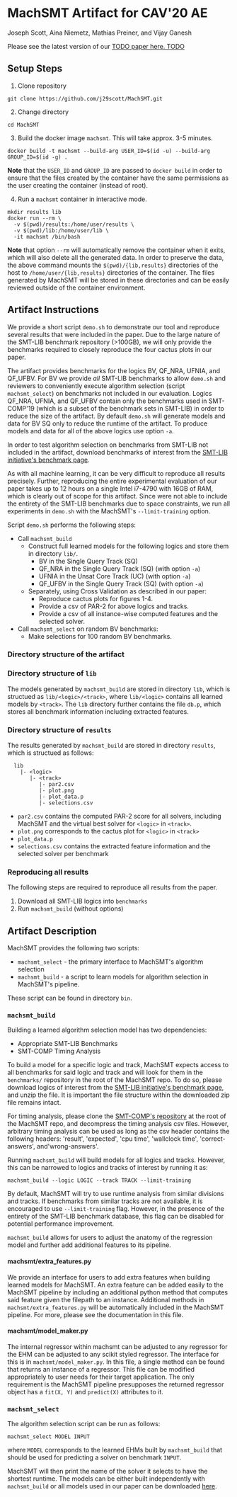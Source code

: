 # MachSMT Artifact for CAV'20 AE

Joseph Scott, Aina Niemetz, Mathias Preiner, and Vijay Ganesh

Please see the latest version of our [TODO paper here. TODO](google.com)

## Setup Steps

1. Clone repository
  ```
  git clone https://github.com/j29scott/MachSMT.git
  ```

2. Change directory
  ```
  cd MachSMT
  ```

3. Build the docker image `machsmt`. This will take approx. 3-5 minutes.
  ```
  docker build -t machsmt --build-arg USER_ID=$(id -u) --build-arg GROUP_ID=$(id -g) .
  ```
  **Note** that the `USER_ID` and `GROUP_ID` are passed to `docker build` in
  order to ensure that the files created by the container have the same
  permissions as the user creating the container (instead of root).

4. Run a `machsmt` container in interactive mode.
  ```
  mkdir results lib
  docker run --rm \
    -v $(pwd)/results:/home/user/results \
    -v $(pwd)/lib:/home/user/lib \
    -it machsmt /bin/bash
  ```
  **Note** that option `--rm` will automatically remove the container when it
  exits, which will also delete all the generated data.
  In order to preserve the data, the above command mounts the
  `$(pwd)/{lib,results}` directories of the host to
  `/home/user/{lib,results}` directories of the container.
  The files generated by MachSMT will be stored in these directories and can be
  easily reviewed outside of the container environment.


## Artifact Instructions

We provide a short script `demo.sh` to demonstrate our tool and reproduce
several results that were included in the paper. Due to the large nature of the
SMT-LIB benchmark repository (>100GB), we will only provide the benchmarks
required to closely reproduce the four cactus plots in our paper.

The artifact provides benchmarks for the logics BV, QF_NRA, UFNIA, and QF_UFBV.
For BV we provide *all* SMT-LIB benchmarks to allow `demo.sh` and reviewers to
conveniently execute algorithm selection (script `machsmt_select`) on benchmarks
not included in our evaluation. Logics QF_NRA, UFNIA, and QF_UFBV contain only
the benchmarks used in SMT-COMP'19 (which is a subset of the benchmark sets in
SMT-LIB) in order to reduce the size of the artifact. By default `demo.sh` will
generate models and data for BV SQ only to reduce the runtime of the artifact.
To produce models and data for all of the above logics use option `-a`.

In order to test algorithm selection on benchmarks from SMT-LIB not included
in the artifact, download benchmarks of interest from the [SMT-LIB initiative's
benchmark page](http://smtlib.cs.uiowa.edu/benchmarks.shtml).

As with all machine learning, it can be very difficult to reproduce all results
precisely. Further, reproducing the entire experimental evaluation of our paper
takes up to 12 hours on a single Intel i7-4790 with 16GB of RAM, which is
clearly out of scope for this artifact. Since were not able to include the
entirety of the SMT-LIB benchmarks due to space constraints, we run all
experiments in `demo.sh` with the MachSMT's `--limit-training` option.

Script `demo.sh` performs the following steps:

* Call `machsmt_build`
    * Construct full learned models for the following logics and store them in
      directory `lib/`.
        * BV in the Single Query Track (SQ)
        * QF_NRA in the Single Query Track (SQ) (with option `-a`)
        * UFNIA in the Unsat Core Track (UC) (with option `-a`)
        * QF_UFBV in the Single Query Track (SQ) (with option `-a`)
    * Separately, using Cross Validation as described in our paper:
        * Reproduce cactus plots for figures 1-4.
        * Provide a csv of PAR-2 for above logics and tracks.
        * Provide a csv of all instance-wise computed features and the selected
          solver.
* Call `machsmt_select` on random BV benchmarks:
    * Make selections for 100 random BV benchmarks.

### Directory structure of the artifact


### Directory structure of `lib`

The models generated by `machsmt_build` are stored in directory `lib`, which
is structued as `lib/<logic>/<track>`, where `lib/<logic>` contains all learned
models by `<track>`. The `lib` directory further contains the file `db.p`,
which stores all benchmark information including extracted features.


### Directory structure of `results`

The results generated by `machsmt_build` are stored in directory `results`,
which is structued as follows:

```
  lib
    |- <logic>
       |- <track>
          |- par2.csv
          |- plot.png
          |- plot_data.p
          |- selections.csv
```

* `par2.csv` contains the computed PAR-2 score for all solvers, including
  MachSMT and the virtual best solver for `<logic>` in `<track>`.
* `plot.png` corresponds to the cactus plot for `<logic>` in `<track>`
* `plot_data.p`
* `selections.csv` contains the extracted feature information and the selected
  solver per benchmark


### Reproducing all results

The following steps are required to reproduce all results from the paper.

1. Download all SMT-LIB logics into `benchmarks`
2. Run `machsmt_build` (without options)


## Artifact Description

MachSMT provides the following two scripts:

* `machsmt_select` - the primary interface to MachSMT's algorithm selection
* `machsmt_build`  - a script to learn models for algorithm selection in MachSMT's pipeline.

These script can be found in directory `bin`.


### `machsmt_build`

Building a learned algorithm selection model has two dependencies:
* Appropriate SMT-LIB Benchmarks
* SMT-COMP Timing Analysis

To build a model for a specific logic and track, MachSMT expects access to all benchmarks for said logic and track and will look for them in the  `benchmarks/`  repository in the root of the MachSMT repo. To do so, please download logics of interest from the [SMT-LIB initiative's benchmark page](http://smtlib.cs.uiowa.edu/benchmarks.shtml), and unzip the file. It is important the file structure within the downloaded zip file remains intact.

For timing analysis, please clone the [SMT-COMP's repository](https://github.com/SMT-COMP/smt-comp) at the root of the MachSMT repo, and decompress the timing analysis csv files. However, arbitrary timing analysis can be used as long as the csv header contains the following headers: 'result', 'expected', 'cpu time', 'wallclock time', 'correct-answers', and'wrong-answers'.

Running `machsmt_build` will build models for all logics and tracks. However, this can be narrowed to logics and tracks of interest by running it as:

```machsmt_build --logic LOGIC --track TRACK --limit-training```

By default, MachSMT will try to use runtime analysis from similar divisions and tracks. If benchmarks from similar tracks are not available, it is encouraged to use `--limit-training` flag. However, in the presence of the entirety of the SMT-LIB benchmark database, this flag can be disabled for potential performance improvement. 

`machsmt_build` allows for users to adjust the anatomy of the regression model and further add additional features to its pipeline. 

#### machsmt/extra_features.py

We provide an interface for users to add extra features when building learned models for MachSMT. An extra feature can be added easily to the MachSMT pipeline by including an additional python method that computes said feature given the filepath to an instance. Additional methods in `machsmt/extra_features.py` will be automatically included in the MachSMT pipeline. For more, please see the documentation in this file.

#### machsmt/model_maker.py

The internal regressor within machsmt can be adjusted to any regressor for the EHM can be adjusted to any scikit styled regressor. The interface for this is in `machsmt/model_maker.py`. In this file, a single method can be found that returns an instance of a regressor. This file can be modified appropriately to user needs for their target application. The only requirement is the MachSMT pipeline presupposes the returned regressor object has a `fit(X, Y)` and `predict(X)` attributes to it.  

### `machsmt_select`

The algorithm selection script can be run as follows:

```machsmt_select MODEL INPUT```

where `MODEL` corresponds to the learned EHMs built by `machsmt_build` that
should be used for predicting a solver on benchmark `INPUT`.

MachSMT will then print the name of the solver it selects to have the shortest
runtime.  The models can be either built independently with `machsmt_build` or
all models used in our paper can be downloaded
[here](https://www.dropbox.com/s/773l8axaxbah2yv/lib.zip?dl=1).
